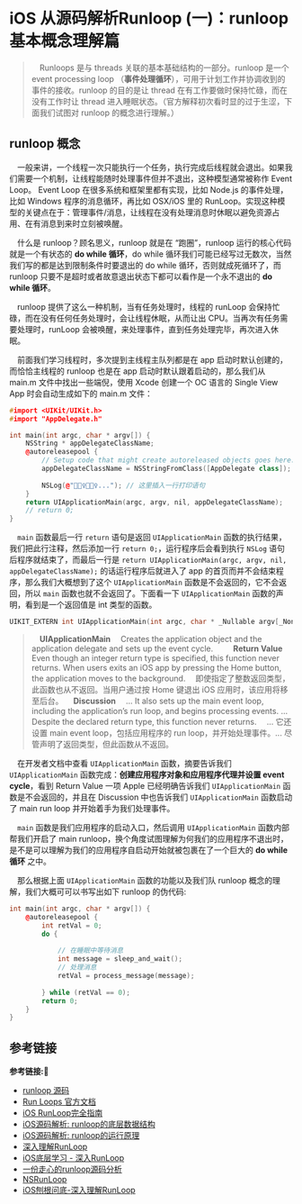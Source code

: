 # iOS 从源码解析Runloop (一)：runloop 基本概念理解篇

> &emsp;Runloops 是与 threads 关联的基本基础结构的一部分。runloop 是一个 event processing loop （**事件处理循环**），可用于计划工作并协调收到的事件的接收。runloop 的目的是让 thread 在有工作要做时保持忙碌，而在没有工作时让 thread 进入睡眠状态。（官方解释初次看时显的过于生涩，下面我们试图对 runloop 的概念进行理解。）

## runloop 概念
&emsp;一般来讲，一个线程一次只能执行一个任务，执行完成后线程就会退出。如果我们需要一个机制，让线程能随时处理事件但并不退出，这种模型通常被称作 Event Loop。 Event Loop 在很多系统和框架里都有实现，比如 Node.js 的事件处理，比如 Windows 程序的消息循环，再比如 OSX/iOS 里的 RunLoop。实现这种模型的关键点在于：管理事件/消息，让线程在没有处理消息时休眠以避免资源占用、在有消息到来时立刻被唤醒。

&emsp;什么是 runloop？顾名思义，runloop 就是在 “跑圈”，runloop 运行的核心代码就是一个有状态的 **do while 循环**，do while 循环我们可能已经写过无数次，当然我们写的都是达到限制条件时要退出的 do while 循环，否则就成死循环了，而 runloop 只要不是超时或者故意退出状态下都可以看作是一个永不退出的 **do while 循环**。

&emsp;runloop 提供了这么一种机制，当有任务处理时，线程的 runLoop 会保持忙碌，而在没有任何任务处理时，会让线程休眠，从而让出 CPU。当再次有任务需要处理时，runLoop 会被唤醒，来处理事件，直到任务处理完毕，再次进入休眠。

&emsp;前面我们学习线程时，多次提到主线程主队列都是在 app 启动时默认创建的，而恰恰主线程的 runloop 也是在 app 启动时默认跟着启动的，那么我们从 main.m 文件中找出一些端倪，使用 Xcode 创建一个 OC 语言的 Single View App 时会自动生成如下的 main.m 文件：
```c++
#import <UIKit/UIKit.h>
#import "AppDelegate.h"

int main(int argc, char * argv[]) {
    NSString * appDelegateClassName;
    @autoreleasepool {
        // Setup code that might create autoreleased objects goes here.
        appDelegateClassName = NSStringFromClass([AppDelegate class]);
        
        NSLog(@"🏃🏃‍♀️🏃🏃‍♀️..."); // 这里插入一行打印语句
    }
    return UIApplicationMain(argc, argv, nil, appDelegateClassName);
    // return 0;
}
```
&emsp;`main` 函数最后一行 `return` 语句是返回 `UIApplicationMain` 函数的执行结果，我们把此行注释，然后添加一行 `return 0;`，运行程序后会看到执行 `NSLog` 语句后程序就结束了，而最后一行是 `return UIApplicationMain(argc, argv, nil, appDelegateClassName);` 的话运行程序后就进入了 app 的首页而并不会结束程序，那么我们大概想到了这个 `UIApplicationMain` 函数是不会返回的，它不会返回，所以 `main` 函数也就不会返回了。下面看一下 `UIApplicationMain` 函数的声明，看到是一个返回值是 int 类型的函数。
```c++
UIKIT_EXTERN int UIApplicationMain(int argc, char * _Nullable argv[_Nonnull], NSString * _Nullable principalClassName, NSString * _Nullable delegateClassName);
```
> &emsp;**UIApplicationMain**
> &emsp;Creates the application object and the application delegate and sets up the event cycle.
> &emsp;
> &emsp;**Return Value**
> &emsp;Even though an integer return type is specified, this function never returns. When users exits an iOS app by pressing the Home button, the application moves to the background.
> &emsp;即使指定了整数返回类型，此函数也从不返回。当用户通过按 Home 键退出 iOS 应用时，该应用将移至后台。
> &emsp;**Discussion**
> &emsp;... It also sets up the main event loop, including the application’s run loop, and begins processing events. ... Despite the declared return type, this function never returns.
> &emsp;... 它还设置 main event loop，包括应用程序的 run loop，并开始处理事件。... 尽管声明了返回类型，但此函数从不返回。

&emsp;在开发者文档中查看 `UIApplicationMain` 函数，摘要告诉我们 `UIApplicationMain` 函数完成：**创建应用程序对象和应用程序代理并设置 event cycle**，看到 Return Value 一项 Apple 已经明确告诉我们 `UIApplicationMain` 函数是不会返回的，并且在 Discussion 中也告诉我们 `UIApplicationMain` 函数启动了 main run loop 并开始着手为我们处理事件。

&emsp;`main` 函数是我们应用程序的启动入口，然后调用 `UIApplicationMain` 函数内部帮我们开启了 main runloop，换个角度试图理解为何我们的应用程序不退出时，是不是可以理解为我们的应用程序自启动开始就被包裹在了一个巨大的 **do while 循环** 之中。

&emsp;那么根据上面 `UIApplicationMain` 函数的功能以及我们队 runloop 概念的理解，我们大概可可以书写出如下 runloop 的伪代码:
```c++
int main(int argc, char * argv[]) {
    @autoreleasepool {
        int retVal = 0;
        do {
        
            // 在睡眠中等待消息
            int message = sleep_and_wait();
            // 处理消息
            retVal = process_message(message);
            
        } while (retVal == 0);
        return 0;
    }
}
```











## 参考链接
**参考链接:🔗**
+ [runloop 源码](https://opensource.apple.com/tarballs/CF/)
+ [Run Loops 官方文档](https://developer.apple.com/library/archive/documentation/Cocoa/Conceptual/Multithreading/RunLoopManagement/RunLoopManagement.html#//apple_ref/doc/uid/10000057i-CH16-SW1)
+ [iOS RunLoop完全指南](https://blog.csdn.net/u013378438/article/details/80239686)
+ [iOS源码解析: runloop的底层数据结构](https://juejin.cn/post/6844904090330234894)
+ [iOS源码解析: runloop的运行原理](https://juejin.cn/post/6844904090166624270)
+ [深入理解RunLoop](https://blog.ibireme.com/2015/05/18/runloop/)
+ [iOS底层学习 - 深入RunLoop](https://juejin.cn/post/6844903973665636360)
+ [一份走心的runloop源码分析](https://cloud.tencent.com/developer/article/1633329)
+ [NSRunLoop](https://www.cnblogs.com/wsnb/p/4753685.html)
+ [iOS刨根问底-深入理解RunLoop](https://www.cnblogs.com/kenshincui/p/6823841.html)
